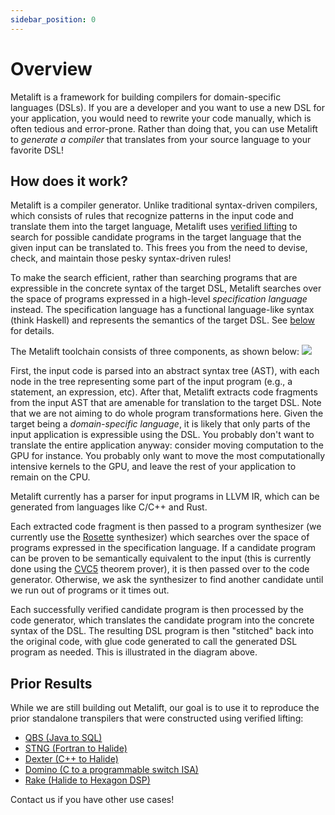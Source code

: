 ```yaml
---
sidebar_position: 0
---
```


# Overview
Metalift is a framework for building compilers for domain-specific languages (DSLs). If you are a developer and you want to use a new DSL for your application, you would need to rewrite your code manually, which is often tedious and error-prone. Rather than doing that, you can use Metalift to _generate a compiler_ that translates from your source language to your favorite DSL!

## How does it work?
Metalift is a compiler generator. Unlike traditional syntax-driven compilers, which consists of rules that recognize patterns in the input code and translate them into the target language, Metalift uses [verified lifting](https://homes.cs.washington.edu/~akcheung/papers/pldi16.html) to search for possible candidate programs in the target language that the given input can be 
translated to. This frees you from the need to devise, check, and maintain those pesky syntax-driven rules!

To make the search efficient, rather than searching programs that are expressible in the concrete syntax of the target DSL, Metalift searches over the space of programs expressed in a high-level _specification language_ instead. The specification language has a functional language-like syntax (think Haskell) and represents the semantics of the target DSL. See [below](#specLang) for details.      

The Metalift toolchain consists of three components, as shown below:
![](/img/docs/overview/arch.png)

First, the input code is parsed into an abstract syntax tree (AST), with each node in the tree representing some part of the input program (e.g., a statement, an expression, etc). After that, Metalift extracts code fragments from the input AST that are amenable for translation to the target DSL. Note that we are not aiming to do whole program transformations here. Given the target being a _domain-specific language_, it is likely that only parts of the input application is expressible using the DSL. You probably don't want to translate the entire application anyway: consider moving computation to the GPU for instance. You probably only want to move the most computationally intensive kernels to the GPU, and leave the rest of your application to remain on the CPU.

Metalift currently has a parser for input programs in LLVM IR, which can be generated from languages like C/C++ and Rust.

Each extracted code fragment is then passed to a program synthesizer (we currently use the [Rosette](https://emina.github.io/rosette/) synthesizer) which searches over the space of programs expressed in the specification language. If a candidate program can be proven to be semantically equivalent to the input (this is currently done using the [CVC5](https://cvc5.github.io) theorem prover), it is then passed over to the code generator. Otherwise, we ask the synthesizer to find another candidate until we run out of programs or it times out.

Each successfully verified candidate program is then processed by the code generator, which translates the candidate program into the concrete syntax of the DSL. The resulting DSL program is then "stitched" back into the original code, with glue code generated to call the generated DSL program as needed. This is illustrated in the diagram above.

## Prior Results
While we are still building out Metalift, our goal is to use it to reproduce the prior standalone transpilers that were constructed using verified lifting:

- [QBS (Java to SQL)](https://casper.uwplse.org/)
- [STNG (Fortran to Halide)](http://stng.uwplse.org/)
- [Dexter (C++ to Halide)](http://dexter.uwplse.org/)
- [Domino (C to a programmable switch ISA)](http://web.mit.edu/domino/)
- [Rake (Halide to Hexagon DSP)](https://dl.acm.org/doi/10.1145/3503222.3507714)

Contact us if you have other use cases!

